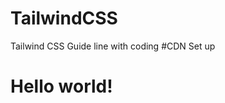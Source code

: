 # TailwindCSS
Tailwind CSS Guide line with coding
#CDN Set up
<!DOCTYPE html>
<html lang="en">
<head>
    <meta charset="UTF-8">
    <meta name="viewport" content="width=device-width, initial-scale=1.0">
    <title>Learn Tailwind cSS</title>
    <!-- Tailwind CSS CDN Link -->
    <script src="https://cdn.jsdelivr.net/npm/@tailwindcss/browser@4"></script>

</head>
<body>
    <h1 class="text-3xl font-bold bg-red-500 text-white p-8">
      Hello world!
    </h1>
</body>
</html>
